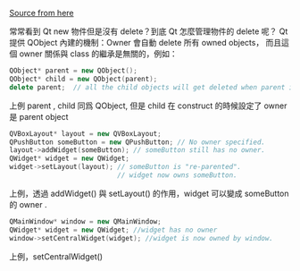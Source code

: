[Source from here](https://stackoverflow.com/questions/2491707/memory-management-in-qt/2491976#2491976)

常常看到 Qt new 物件但是沒有 delete？到底 Qt 怎麼管理物件的 delete 呢？
Qt 提供 QObject 內建的機制：Owner 會自動 delete 所有 owned objects， 而且這個 owner 關係與 class 的繼承是無關的，例如：

```cpp
QObject* parent = new QObject();
QObject* child = new QObject(parent);
delete parent;  // all the child objects will get deleted when parent is deleted
```

上例 parent , child 同爲 QObject, 但是 child 在 construct 的時候設定了 owner 是 parent object


```cpp
QVBoxLayout* layout = new QVBoxLayout;
QPushButton someButton = new QPushButton; // No owner specified.
layout->addWidget(someButton); // someButton still has no owner.
QWidget* widget = new QWidget;
widget->setLayout(layout); // someButton is "re-parented".
                           // widget now owns someButton.
```

上例，透過 addWidget() 與 setLayout() 的作用，widget 可以變成 someButton 的 owner .

```cpp
QMainWindow* window = new QMainWindow;
QWidget* widget = new QWidget; //widget has no owner
window->setCentralWidget(widget); //widget is now owned by window.
```

上例，setCentralWidget()  